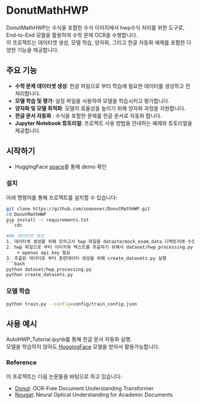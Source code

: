 # DonutMathHWP

DonutMathHWP는 수식을 포함한 수식 이미지에서 hwp수식 처리를 위한 도구로, End-to-End 모델을 활용하여 수학 문제 OCR을 수행합니다.  
이 프로젝트는 데이터셋 생성, 모델 학습, 양자화, 그리고 한글 자동화 예제를 포함한 다양한 기능을 제공합니다.

## 주요 기능
- **수학 문제 데이터셋 생성**: 한글 파일으로 부터 학습에 필요한 데이터를 생성하고 전처리합니다.
- **모델 학습 및 평가**: 설정 파일을 사용하여 모델을 학습시키고 평가합니다.
- **양자화 및 모델 최적화**: 모델의 효율성을 높이기 위해 양자화 과정을 지원합니다.
- **한글 문서 자동화** : 수식을 포함한 문제를 한글 문서로 자동화 합니다.
- **Jupyter Notebook 튜토리얼**: 프로젝트 사용 방법을 안내하는 예제와 튜토리얼을 제공합니다.

## 시작하기
+ HuggingFace [space](https://huggingface.co/spaces/sooooner/HanOCRMath)를 통해 demo 확인

### 설치

아래 명령어를 통해 프로젝트를 설치할 수 있습니다:

```bash
git clone https://github.com/sooooner/DonutMathHWP.git
cd DonutMathHWP
pip install -r requirements.txt
```cdc

### 데이터셋 생성
1. 데이터셋 생성을 위해 모의고사 hwp 파일을 dataste/mock_exam_data 디렉토리에 수집합니다.
2. hwp 파일으로 부터 이미지와 텍스트를 추출하기 위해서 dataset/hwp_processing.py 실행 합니다.
    + openai api key 필요
3. 추출된 데이터로 부터 훈련데이터 생성을 위해 create_datasets.py 실행
```bash
python dataset/hwp_processing.py 
python create_datasets.py
```

### 모델 학습
```bash
python train.py --config=config/train_config.json
```

## 사용 예시
AutoHWP_Tutorial.ipynb를 통해 한글 문서 자동화 실행.  
모델을 학습하지 않아도 [HuggingFace](https://huggingface.co/sooooner/donut-math-small-quantized) 모델을 받아서 활용가능합니다.


### **Reference**
이 프로젝트는 다음 논문들을 바탕으로 하고 있습니다:  
+ [Donut]((https://github.com/clovaai/donut)): OCR-Free Document Understanding Transformer 
+ [Nougat]((https://github.com/facebookresearch/nougat)): Neural Optical Understanding for Academic Documents
